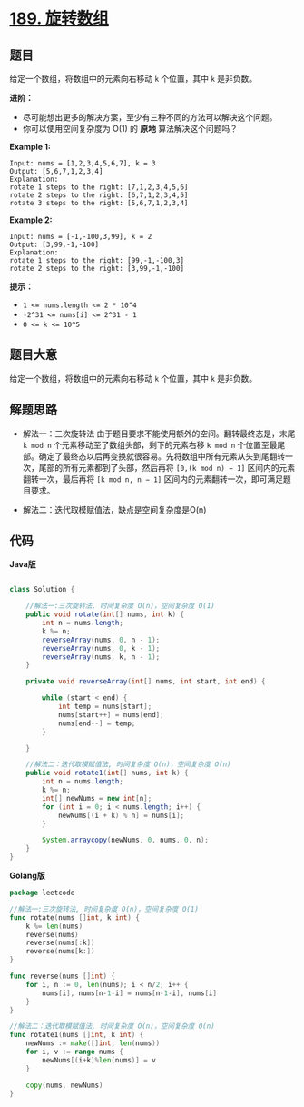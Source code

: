 # [189. 旋转数组](https://leetcode-cn.com/problems/rotate-array/)

## 题目

给定一个数组，将数组中的元素向右移动 `k` 个位置，其中 `k` 是非负数。

**进阶：**

- 尽可能想出更多的解决方案，至少有三种不同的方法可以解决这个问题。
- 你可以使用空间复杂度为 O(1) 的 **原地** 算法解决这个问题吗？

**Example 1:**

```
Input: nums = [1,2,3,4,5,6,7], k = 3
Output: [5,6,7,1,2,3,4]
Explanation:
rotate 1 steps to the right: [7,1,2,3,4,5,6]
rotate 2 steps to the right: [6,7,1,2,3,4,5]
rotate 3 steps to the right: [5,6,7,1,2,3,4]
```

**Example 2:**

```
Input: nums = [-1,-100,3,99], k = 2
Output: [3,99,-1,-100]
Explanation: 
rotate 1 steps to the right: [99,-1,-100,3]
rotate 2 steps to the right: [3,99,-1,-100]
```

**提示：**

- `1 <= nums.length <= 2 * 10^4`
- `-2^31 <= nums[i] <= 2^31 - 1`
- `0 <= k <= 10^5`

## 题目大意

给定一个数组，将数组中的元素向右移动 `k` 个位置，其中 `k` 是非负数。

## 解题思路

- 解法一：三次旋转法
由于题目要求不能使用额外的空间。翻转最终态是，末尾 `k mod n` 个元素移动至了数组头部，剩下的元素右移 `k mod n` 个位置至最尾部。确定了最终态以后再变换就很容易。先将数组中所有元素从头到尾翻转一次，尾部的所有元素都到了头部，然后再将 `[0,(k mod n) − 1]` 区间内的元素翻转一次，最后再将 `[k mod n, n − 1]` 区间内的元素翻转一次，即可满足题目要求。

- 解法二：迭代取模赋值法，缺点是空间复杂度是O(n)

## 代码


**Java版**

```java

class Solution {

    //解法一:三次旋转法, 时间复杂度 O(n)，空间复杂度 O(1)
    public void rotate(int[] nums, int k) {
        int n = nums.length;
        k %= n;
        reverseArray(nums, 0, n - 1);
        reverseArray(nums, 0, k - 1);
        reverseArray(nums, k, n - 1);
    }

    private void reverseArray(int[] nums, int start, int end) {

        while (start < end) {
            int temp = nums[start];
            nums[start++] = nums[end];
            nums[end--] = temp;
        }

    }

    //解法二：迭代取模赋值法, 时间复杂度 O(n)，空间复杂度 O(n)
    public void rotate1(int[] nums, int k) {
        int n = nums.length;
        k %= n;
        int[] newNums = new int[n];
        for (int i = 0; i < nums.length; i++) {
            newNums[(i + k) % n] = nums[i];
        }

        System.arraycopy(newNums, 0, nums, 0, n);
    }    
}

```


**Golang版**

```go
package leetcode

//解法一:三次旋转法, 时间复杂度 O(n)，空间复杂度 O(1)
func rotate(nums []int, k int) {
	k %= len(nums)
	reverse(nums)
	reverse(nums[:k])
	reverse(nums[k:])
}

func reverse(nums []int) {
	for i, n := 0, len(nums); i < n/2; i++ {
		nums[i], nums[n-1-i] = nums[n-1-i], nums[i]
	}
}

//解法二：迭代取模赋值法, 时间复杂度 O(n)，空间复杂度 O(n)
func rotate1(nums []int, k int) {
	newNums := make([]int, len(nums))
	for i, v := range nums {
		newNums[(i+k)%len(nums)] = v
	}

	copy(nums, newNums)
}
```